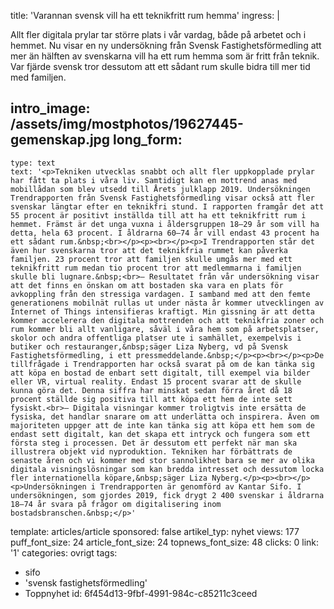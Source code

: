 title: 'Varannan svensk vill ha ett teknikfritt rum hemma'
ingress: |
  <p>Allt fler digitala prylar tar större plats i vår vardag, både på arbetet och i hemmet. Nu visar en ny undersökning från Svensk Fastighetsförmedling att mer än hälften av svenskarna vill ha ett rum hemma som är fritt från teknik. Var fjärde svensk tror dessutom att ett sådant rum skulle bidra till mer tid med familjen.
  </p>
  <p><strong></strong>
  </p>
  <p><strong></strong>
  </p>
  
intro_image: /assets/img/mostphotos/19627445-gemenskap.jpg
long_form:
  -
    type: text
    text: '<p>Tekniken utvecklas snabbt och allt fler uppkopplade prylar har fått ta plats i våra liv. Samtidigt kan en mottrend anas med mobillådan som blev utsedd till Årets julklapp 2019. Undersökningen Trendrapporten från Svensk Fastighetsförmedling visar också att fler svenskar längtar efter en teknikfri stund. I rapporten framgår det att 55 procent är positivt inställda till att ha ett teknikfritt rum i hemmet. Främst är det unga vuxna i åldersgruppen 18–29 år som vill ha detta, hela 63 procent. I åldrarna 60–74 år vill endast 43 procent ha ett sådant rum.&nbsp;<br></p><p><br></p><p>I Trendrapporten står det även hur svenskarna tror att det teknikfria rummet kan påverka familjen. 23 procent tror att familjen skulle umgås mer med ett teknikfritt rum medan tio procent tror att medlemmarna i familjen skulle bli lugnare.&nbsp;<br>– Resultatet från vår undersökning visar att det finns en önskan om att bostaden ska vara en plats för avkoppling från den stressiga vardagen. I samband med att den femte generationens mobilnät rullas ut under nästa år kommer utvecklingen av Internet of Things intensifieras kraftigt. Min gissning är att detta kommer accelerera den digitala mottrenden och att teknikfria zoner och rum kommer bli allt vanligare, såväl i våra hem som på arbetsplatser, skolor och andra offentliga platser ute i samhället, exempelvis i butiker och restauranger,&nbsp;säger Liza Nyberg, vd på Svensk Fastighetsförmedling, i ett pressmeddelande.&nbsp;</p><p><br></p><p>De tillfrågade i Trendrapporten har också svarat på om de kan tänka sig att köpa en bostad de enbart sett digitalt, till exempel via bilder eller VR, virtual reality. Endast 15 procent svarar att de skulle kunna göra det. Denna siffra har minskat sedan förra året då 18 procent ställde sig positiva till att köpa ett hem de inte sett fysiskt.<br>– Digitala visningar kommer troligtvis inte ersätta de fysiska, det handlar snarare om att underlätta och inspirera. Även om majoriteten uppger att de inte kan tänka sig att köpa ett hem som de endast sett digitalt, kan det skapa ett intryck och fungera som ett första steg i processen. Det är dessutom ett perfekt när man ska illustrera objekt vid nyproduktion. Tekniken har förbättrats de senaste åren och vi kommer med stor sannolikhet bara se mer av olika digitala visningslösningar som kan bredda intresset och dessutom locka fler internationella köpare,&nbsp;säger Liza Nyberg.</p><p><br></p><p>Undersökningen i Trendrapporten är genomförd av Kantar Sifo. I undersökningen, som gjordes 2019, fick drygt 2 400 svenskar i åldrarna 18–74 år svara på frågor om digitalisering inom bostadsbranschen.&nbsp;</p>'
template: articles/article
sponsored: false
artikel_typ: nyhet
views: 177
puff_font_size: 24
article_font_size: 24
topnews_font_size: 48
clicks: 0
link: '1'
categories: ovrigt
tags:
  - sifo
  - 'svensk fastighetsförmedling'
  - Toppnyhet
id: 6f454d13-9fbf-4991-984c-c85211c3ceed
